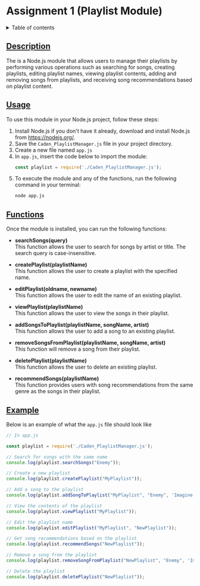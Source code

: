 # Assignment 1 (Playlist Module)

<details>
<summary>Table of contents</summary>

## Table of contents

- [Description](#description)
- [Usage](#usage)
- [Functions](#functions)
- [Example](#example)

</details>

## [Description](#assignment-1-(playlist-module))

The is a Node.js module that allows users to manage their playlists by performing various operations such as searching for songs, creating playlists, editing playlist names, viewing playlist contents, adding and removing songs from playlists, and receiving song recommendations based on playlist content.

## [Usage](#assignment-1-(playlist-module))

To use this module in your Node.js project, follow these steps:

1. Install Node.js if you don't have it already, download and install Node.js from https://nodejs.org/.
2. Save the `Caden_PlaylistManager.js` file in your project directory.
3. Create a new file named `app.js`
4. In `app.js`, insert the code below to import the module:
    ```js
    const playlist = require('./Caden_PlaylistManager.js');
    ```
5. To execute the module and any of the functions, run the following command in your terminal:
    ```sh
    node app.js
    ```

## [Functions](#assignment-1-(playlist-module))
Once the module is installed, you can run the following functions:

+ **searchSongs(query)**     
    This function allows the user to search for songs by artist or title. The search query is case-insensitive.

+ **createPlaylist(playlistName)**     
    This function allows the user to create a playlist with the specified name. 

+ **editPlaylist(oldname, newname)**     
    This function allows the user to edit the name of an existing playlist.

+ **viewPlaylist(playlistName)**     
    This function allows the user to view the songs in their playlist.

+ **addSongsToPlaylist(playlistName, songName, artist)**     
    This function allows the user to add a song to an existing playlist.

+ **removeSongsFromPlaylist(playlistName, songName, artist)**     
    This function will remove a song from their playlist.

+ **deletePlaylist(playlistName)**     
    This function allows the user to delete an existing playlist.

+ **recommendSongs(playlistName)**     
    This function provides users with song recommendations from the same genre as the songs in their playlist.

## [Example](#assignment-1-(playlist-module))

Below is an example of what the `app.js` file should look like

```js
// In app.js

const playlist = require('./Caden_PlaylistManager.js');

// Search for songs with the same name
console.log(playlist.searchSongs("Enemy"));

// Create a new playlist
console.log(playlist.createPlaylist("MyPlaylist"));

// Add a song to the playlist
console.log(playlist.addSongToPlaylist("MyPlaylist", "Enemy", 'Imagine Dragons'));

// View the contents of the playlist
console.log(playlist.viewPlaylist("MyPlaylist"));

// Edit the playlist name
console.log(playlist.editPlaylist("MyPlaylist", "NewPlaylist"));

// Get song recommendations based on the playlist
console.log(playlist.recommendSongs("NewPlaylist"));

// Remove a song from the playlist
console.log(playlist.removeSongFromPlaylist("NewPlaylist", "Enemy", 'Imagine Dragons'));

// Delete the playlist
console.log(playlist.deletePlaylist("NewPlaylist"));
 ```